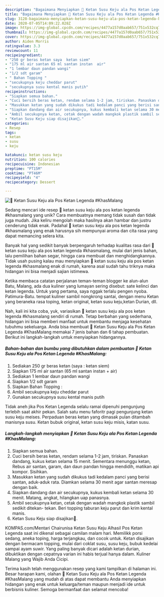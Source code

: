 ```yaml
---
description: "Bagaimana Menyiapkan 🌸 Ketan Susu Keju ala Pos Ketan Legenda #KhasMalang yang Lezat Sekali"
title: "Bagaimana Menyiapkan 🌸 Ketan Susu Keju ala Pos Ketan Legenda #KhasMalang yang Lezat Sekali"
slug: 3128-bagaimana-menyiapkan-ketan-susu-keju-ala-pos-ketan-legenda-khasmalang-yang-lezat-sekali
date: 2020-07-05T14:09:22.028Z
image: https://img-global.cpcdn.com/recipes/4477a157d0aab657/751x532cq70/🌸-ketan-susu-keju-ala-pos-ketan-legenda-khasmalang-foto-resep-utama.jpg
thumbnail: https://img-global.cpcdn.com/recipes/4477a157d0aab657/751x532cq70/🌸-ketan-susu-keju-ala-pos-ketan-legenda-khasmalang-foto-resep-utama.jpg
cover: https://img-global.cpcdn.com/recipes/4477a157d0aab657/751x532cq70/🌸-ketan-susu-keju-ala-pos-ketan-legenda-khasmalang-foto-resep-utama.jpg
author: Aiden Morris
ratingvalue: 3.3
reviewcount: 11
recipeingredient:
- "250 gr beras ketan saya  ketan siem"
- "175 ml air santan 65 ml santan instan  air"
- "1 lembar daun pandan wangi"
- "1/2 sdt garam"
- " Bahan Topping "
- "secukupnya keju cheddar parut"
- "secukupnya susu kental manis putih"
recipeinstructions:
- "Siapkan semua bahan."
- "Cuci bersih beras ketan, rendam selama 1-2 jam, tiriskan. Panaskan dandang, kukus ketan selama 15 menit. Sementara menunggu ketan, Rebus air santan, garam, dan daun pandan hingga mendidih, matikan api kompor. Sisihkan."
- "Masukkan ketan yang sudah dikukus tadi kedalam panci yang berisi santan, aduk-aduk rata. Diamkan selama 30 menit agar santan meresap dengan baik."
- "Siapkan dandang dan air secukupnya, kukus kembali ketan selama 30 menit. Matang, angkat, hilangkan uap panasnya."
- "Ambil secukupnya ketan, cetak dengan wadah mangkok plastik sambil sedikit ditekan- tekan. Beri topping taburan keju parut dan krim kental manis."
- "Ketan Susu Keju siap disajikan💞."
categories:
- Resep
tags:
- ketan
- susu
- keju

katakunci: ketan susu keju 
nutrition: 100 calories
recipecuisine: Indonesian
preptime: "PT15M"
cooktime: "PT46M"
recipeyield: "4"
recipecategory: Dessert

---
```



![🌸 Ketan Susu Keju ala Pos Ketan Legenda #KhasMalang](https://img-global.cpcdn.com/recipes/4477a157d0aab657/751x532cq70/🌸-ketan-susu-keju-ala-pos-ketan-legenda-khasmalang-foto-resep-utama.jpg)

Sedang mencari ide resep 🌸 ketan susu keju ala pos ketan legenda #khasmalang yang unik? Cara membuatnya memang tidak susah dan tidak juga mudah. Jika keliru mengolah maka hasilnya akan hambar dan justru cenderung tidak enak. Padahal 🌸 ketan susu keju ala pos ketan legenda #khasmalang yang enak harusnya sih mempunyai aroma dan cita rasa yang dapat memancing selera kita.

Banyak hal yang sedikit banyak berpengaruh terhadap kualitas rasa dari 🌸 ketan susu keju ala pos ketan legenda #khasmalang, mulai dari jenis bahan, lalu pemilihan bahan segar, hingga cara membuat dan menghidangkannya. Tidak usah pusing kalau mau menyiapkan 🌸 ketan susu keju ala pos ketan legenda #khasmalang enak di rumah, karena asal sudah tahu triknya maka hidangan ini bisa menjadi sajian istimewa.

Ketika membaca catatan perjalanan teman-teman blogger ke alun-alun Batu, Malang, ada dua kuliner yang lumayan sering disebut: sate kelinci dan ketan legenda. Untuk yang pertama, saya nggak terlalu pengen nyoba. Patimura-Batu. tempat kuliner sambil nongkrong santai, dengan menu Ketan yang beraneka rasa toping, ketan original, ketan susu keju,ketan Durian, dll.


Nah, kali ini kita coba, yuk, variasikan 🌸 ketan susu keju ala pos ketan legenda #khasmalang sendiri di rumah. Tetap berbahan yang sederhana, hidangan ini bisa memberi manfaat untuk membantu menjaga kesehatan tubuhmu sekeluarga. Anda bisa membuat 🌸 Ketan Susu Keju ala Pos Ketan Legenda #KhasMalang memakai 7 jenis bahan dan 6 tahap pembuatan. Berikut ini langkah-langkah untuk menyiapkan hidangannya.

<!--inarticleads1-->

##### Bahan-bahan dan bumbu yang dibutuhkan dalam pembuatan 🌸 Ketan Susu Keju ala Pos Ketan Legenda #KhasMalang:

1. Sediakan 250 gr beras ketan (saya : ketan siem)
1. Siapkan 175 ml air santan (65 ml santan instan + air)
1. Sediakan 1 lembar daun pandan wangi
1. Siapkan 1/2 sdt garam
1. Siapkan  Bahan Topping :
1. Ambil secukupnya keju cheddar parut
1. Gunakan secukupnya susu kental manis putih


Tidak aneh jika Pos Ketan Legenda selalu ramai dipenuhi pengunjung terlebih saat akhir pekan. Salah satu menu faforitr pagi pengunjung ketan susu keju meises. Perpaduan beras ketan yang dimasak pulan ditambah manisnya susu. Ketan bubuk original, ketan susu keju misis, katan susu. 

<!--inarticleads2-->

##### Langkah-langkah menyiapkan 🌸 Ketan Susu Keju ala Pos Ketan Legenda #KhasMalang:

1. Siapkan semua bahan.
1. Cuci bersih beras ketan, rendam selama 1-2 jam, tiriskan. Panaskan dandang, kukus ketan selama 15 menit. Sementara menunggu ketan, Rebus air santan, garam, dan daun pandan hingga mendidih, matikan api kompor. Sisihkan.
1. Masukkan ketan yang sudah dikukus tadi kedalam panci yang berisi santan, aduk-aduk rata. Diamkan selama 30 menit agar santan meresap dengan baik.
1. Siapkan dandang dan air secukupnya, kukus kembali ketan selama 30 menit. Matang, angkat, hilangkan uap panasnya.
1. Ambil secukupnya ketan, cetak dengan wadah mangkok plastik sambil sedikit ditekan- tekan. Beri topping taburan keju parut dan krim kental manis.
1. Ketan Susu Keju siap disajikan💞.


KOMPAS.com/Mentari Chairunisa Ketan Susu Keju Alhasil Pos Ketan Legenda saat ini dikenal sebagai camilan malam hari. Memilikk porsi sedang, aneka toping, harga terjangkau, dan cocok untuk. Ketan disajikan dengan bermacam topping, mulai dari coklat susu, susu keju, bubuk kedelai sampai ayam suwir. Yang paling banyak dicari adalah ketan durian, dibuktikan dengan cepatnya varian ini habis terjual hanya dalam. Kuliner Malang yang Wajib Anda Cicipi. 

Terima kasih telah menggunakan resep yang kami tampilkan di halaman ini. Besar harapan kami, olahan 🌸 Ketan Susu Keju ala Pos Ketan Legenda #KhasMalang yang mudah di atas dapat membantu Anda menyiapkan hidangan yang enak untuk keluarga/teman maupun menjadi ide untuk berbisnis kuliner. Semoga bermanfaat dan selamat mencoba!
